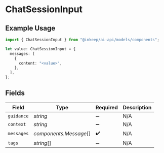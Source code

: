 # ChatSessionInput

## Example Usage

```typescript
import { ChatSessionInput } from "@inkeep/ai-api/models/components";

let value: ChatSessionInput = {
  messages: [
    {
      content: "<value>",
    },
  ],
};
```

## Fields

| Field                  | Type                   | Required               | Description            |
| ---------------------- | ---------------------- | ---------------------- | ---------------------- |
| `guidance`             | *string*               | :heavy_minus_sign:     | N/A                    |
| `context`              | *string*               | :heavy_minus_sign:     | N/A                    |
| `messages`             | *components.Message*[] | :heavy_check_mark:     | N/A                    |
| `tags`                 | *string*[]             | :heavy_minus_sign:     | N/A                    |
